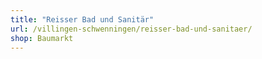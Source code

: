 ```yaml
---
title: "Reisser Bad und Sanitär"
url: /villingen-schwenningen/reisser-bad-und-sanitaer/
shop: Baumarkt
---
```

